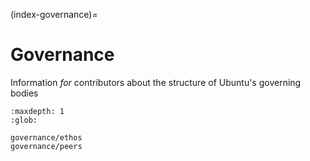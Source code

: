 (index-governance)=
# Governance

Information *for* contributors about the structure of Ubuntu's governing bodies

```{toctree}
:maxdepth: 1
:glob:

governance/ethos
governance/peers
```
